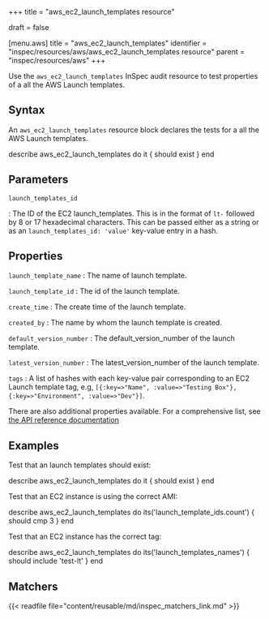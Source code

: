 +++
title = "aws_ec2_launch_templates resource"

draft = false


[menu.aws]
title = "aws_ec2_launch_templates"
identifier = "inspec/resources/aws/aws_ec2_launch_templates resource"
parent = "inspec/resources/aws"
+++

Use the `aws_ec2_launch_templates` InSpec audit resource to test properties of a all the AWS Launch templates.

## Syntax

An `aws_ec2_launch_templates` resource block declares the tests for a all the AWS Launch templates.

describe aws_ec2_launch_templates do
it { should exist }
end

## Parameters

`launch_templates_id`

: The ID of the EC2 launch_templates. This is in the format of `lt-` followed by 8 or 17 hexadecimal characters.
  This can be passed either as a string or as an `launch_templates_id: 'value'` key-value entry in a hash.

## Properties

`launch_template_name`
: The name of launch template.

`launch_template_id`
: The id of the launch template.

`create_time`
: The create time of the launch template.

`created_by`
: The name by whom the launch template is created.

`default_version_number`
: The default_version_number of the launch template.

`latest_version_number`
: The latest_version_number of the launch template.

`tags`
: A list of hashes with each key-value pair corresponding to an EC2 Launch template tag, e.g, `[{:key=>"Name", :value=>"Testing Box"}, {:key=>"Environment", :value=>"Dev"}]`.

There are also additional properties available. For a comprehensive list, see [the API reference documentation](https://docs.aws.amazon.com/AWSEC2/latest/APIReference/API_Instance.html)

## Examples

Test that an launch templates should exist:

 describe aws_ec2_launch_templates do
   it { should exist }
 end

Test that an EC2 instance is using the correct AMI:

 describe aws_ec2_launch_templates do
   its('launch_template_ids.count') { should cmp 3 }
 end

Test that an EC2 instance has the correct tag:

 describe aws_ec2_launch_templates do
   its('launch_templates_names') { should include 'test-lt' }
 end

## Matchers

{{< readfile file="content/reusable/md/inspec_matchers_link.md" >}}
